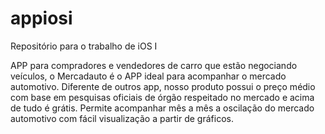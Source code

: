 appiosi
=======

Repositório para o trabalho de iOS I



APP para compradores e vendedores de carro
que estão negociando veículos,
o Mercadauto é o APP ideal para acompanhar o mercado automotivo.
Diferente de outros app, nosso produto possui o preço médio com base em pesquisas oficiais de órgão respeitado no mercado e acima de tudo é grátis.
Permite acompanhar mês a mês a oscilação do mercado automotivo com fácil visualização a partir de gráficos.


